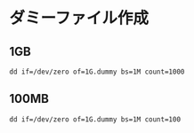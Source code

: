 # ダミーファイル作成

## 1GB

```
dd if=/dev/zero of=1G.dummy bs=1M count=1000
```

## 100MB

```
dd if=/dev/zero of=1G.dummy bs=1M count=100
```

